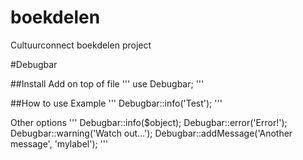 # boekdelen
Cultuurconnect boekdelen project


#Debugbar

##Install
Add on top of file
'''
 use Debugbar;
'''

##How to use
Example
'''
Debugbar::info('Test');
'''

Other options
'''
Debugbar::info($object);
Debugbar::error('Error!');
Debugbar::warning('Watch out…');
Debugbar::addMessage('Another message', 'mylabel');
'''
